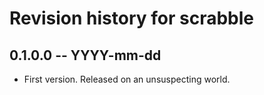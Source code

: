 # Revision history for scrabble

## 0.1.0.0 -- YYYY-mm-dd

* First version. Released on an unsuspecting world.
